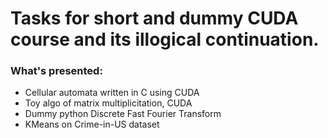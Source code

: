 # Tasks for short and dummy CUDA course and its illogical continuation.

### What's presented:
* Cellular automata written in C using CUDA
* Toy algo of matrix multiplicitation, CUDA
* Dummy python Discrete Fast Fourier Transform
* KMeans on Crime-in-US dataset
